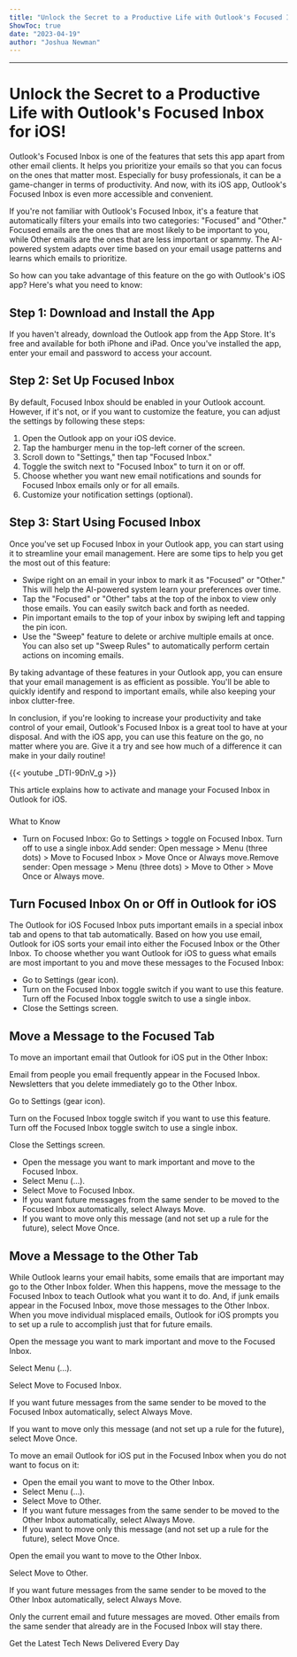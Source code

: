 ```yaml
---
title: "Unlock the Secret to a Productive Life with Outlook's Focused Inbox for iOS!"
ShowToc: true 
date: "2023-04-19"
author: "Joshua Newman"
---
```

*****
# Unlock the Secret to a Productive Life with Outlook's Focused Inbox for iOS!

Outlook's Focused Inbox is one of the features that sets this app apart from other email clients. It helps you prioritize your emails so that you can focus on the ones that matter most. Especially for busy professionals, it can be a game-changer in terms of productivity. And now, with its iOS app, Outlook's Focused Inbox is even more accessible and convenient.

If you're not familiar with Outlook's Focused Inbox, it's a feature that automatically filters your emails into two categories: "Focused" and "Other." Focused emails are the ones that are most likely to be important to you, while Other emails are the ones that are less important or spammy. The AI-powered system adapts over time based on your email usage patterns and learns which emails to prioritize.

So how can you take advantage of this feature on the go with Outlook's iOS app? Here's what you need to know:

## Step 1: Download and Install the App

If you haven't already, download the Outlook app from the App Store. It's free and available for both iPhone and iPad. Once you've installed the app, enter your email and password to access your account.

## Step 2: Set Up Focused Inbox

By default, Focused Inbox should be enabled in your Outlook account. However, if it's not, or if you want to customize the feature, you can adjust the settings by following these steps:

1. Open the Outlook app on your iOS device.
2. Tap the hamburger menu in the top-left corner of the screen.
3. Scroll down to "Settings," then tap "Focused Inbox."
4. Toggle the switch next to "Focused Inbox" to turn it on or off.
5. Choose whether you want new email notifications and sounds for Focused Inbox emails only or for all emails.
6. Customize your notification settings (optional).

## Step 3: Start Using Focused Inbox

Once you've set up Focused Inbox in your Outlook app, you can start using it to streamline your email management. Here are some tips to help you get the most out of this feature:

- Swipe right on an email in your inbox to mark it as "Focused" or "Other." This will help the AI-powered system learn your preferences over time.
- Tap the "Focused" or "Other" tabs at the top of the inbox to view only those emails. You can easily switch back and forth as needed.
- Pin important emails to the top of your inbox by swiping left and tapping the pin icon.
- Use the "Sweep" feature to delete or archive multiple emails at once. You can also set up "Sweep Rules" to automatically perform certain actions on incoming emails.

By taking advantage of these features in your Outlook app, you can ensure that your email management is as efficient as possible. You'll be able to quickly identify and respond to important emails, while also keeping your inbox clutter-free.

In conclusion, if you're looking to increase your productivity and take control of your email, Outlook's Focused Inbox is a great tool to have at your disposal. And with the iOS app, you can use this feature on the go, no matter where you are. Give it a try and see how much of a difference it can make in your daily routine!

{{< youtube _DTI-9DnV_g >}} 




This article explains how to activate and manage your Focused Inbox in Outlook for iOS.

 
### 
What to Know
 
- Turn on Focused Inbox: Go to Settings > toggle on Focused Inbox. Turn off to use a single inbox.Add sender: Open message > Menu (three dots) > Move to Focused Inbox > Move Once or Always move.Remove sender: Open message > Menu (three dots) > Move to Other > Move Once or Always move.

 
##   Turn Focused Inbox On or Off in Outlook for iOS  
 

The Outlook for iOS Focused Inbox puts important emails in a special inbox tab and opens to that tab automatically. Based on how you use email, Outlook for iOS sorts your email into either the Focused Inbox or the Other Inbox. To choose whether you want Outlook for iOS to guess what emails are most important to you and move these messages to the Focused Inbox:

 
- Go to Settings (gear icon).
 - Turn on the Focused Inbox toggle switch if you want to use this feature. Turn off the Focused Inbox toggle switch to use a single inbox.
 - Close the Settings screen.

 
##   Move a Message to the Focused Tab  
 

To move an important email that Outlook for iOS put in the Other Inbox:

 
Email from people you email frequently appear in the Focused Inbox. Newsletters that you delete immediately go to the Other Inbox.
 

Go to Settings (gear icon).

 

Turn on the Focused Inbox toggle switch if you want to use this feature. Turn off the Focused Inbox toggle switch to use a single inbox.

 

Close the Settings screen.

 
- Open the message you want to mark important and move to the Focused Inbox.
 - Select Menu (...).
 - Select Move to Focused Inbox.
 - If you want future messages from the same sender to be moved to the Focused Inbox automatically, select Always Move.
 - If you want to move only this message (and not set up a rule for the future), select Move Once.

 
##   Move a Message to the Other Tab  
 

While Outlook learns your email habits, some emails that are important may go to the Other Inbox folder. When this happens, move the message to the Focused Inbox to teach Outlook what you want it to do. And, if junk emails appear in the Focused Inbox, move those messages to the Other Inbox. When you move individual misplaced emails, Outlook for iOS prompts you to set up a rule to accomplish just that for future emails.

 

Open the message you want to mark important and move to the Focused Inbox.

 

Select Menu (...).

 

Select Move to Focused Inbox.

 

If you want future messages from the same sender to be moved to the Focused Inbox automatically, select Always Move.

 

If you want to move only this message (and not set up a rule for the future), select Move Once.

 

To move an email Outlook for iOS put in the Focused Inbox when you do not want to focus on it:

 
- Open the email you want to move to the Other Inbox.
 - Select Menu (...).
 - Select Move to Other.
 - If you want future messages from the same sender to be moved to the Other Inbox automatically, select Always Move.
 - If you want to move only this message (and not set up a rule for the future), select Move Once.

 

Open the email you want to move to the Other Inbox.

 

Select Move to Other.

 

If you want future messages from the same sender to be moved to the Other Inbox automatically, select Always Move.

 
Only the current email and future messages are moved. Other emails from the same sender that already are in the Focused Inbox will stay there.
 

Get the Latest Tech News Delivered Every Day




